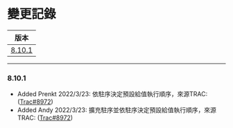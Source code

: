 變更記錄
===
| 版本 |
| :---: |
| [8.10.1](#v8_10_1) |

***

### <a id='v8_10_1'></a>8.10.1
* Added Prenkt 2022/3/23: 依駐序決定預設給值執行順序，來源TRAC: ([Trac#8972](http://trac.uneec.com/trac/neco/ticket/8972))
* Added Andy 2022/3/23: 擴充駐序並依駐序決定預設給值執行順序，來源TRAC: ([Trac#8972](http://trac.uneec.com/trac/neco/ticket/8972))


 
<!-- 圖片 -->


<!-- 超連結 -->
